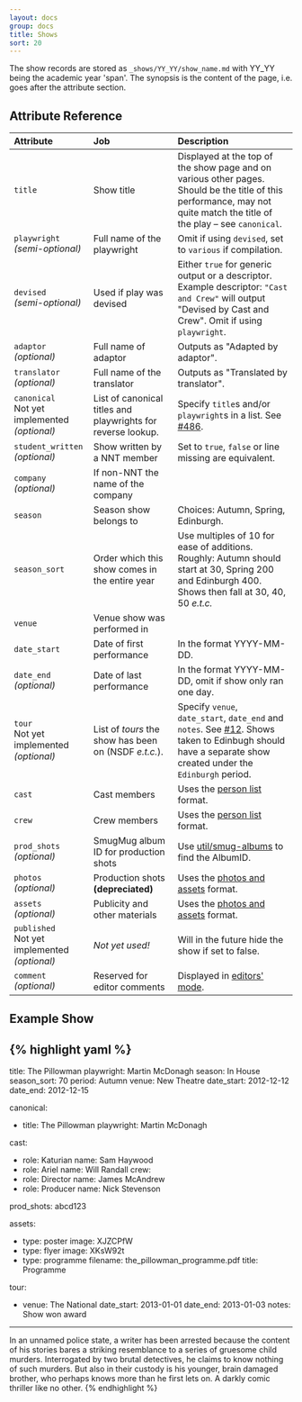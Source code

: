 ```yaml
---
layout: docs
group: docs
title: Shows
sort: 20
---
```


The show records are stored as `_shows/YY_YY/show_name.md` with YY_YY being the academic year 'span'. The synopsis is the content of the page, i.e. goes after the attribute section.

## <i class="fa fa-tags"></i> Attribute Reference

| Attribute | Job | Description |
|:-|:-|:-|
| `title` | Show title | Displayed at the top of the show page and on various other pages. Should be the title of this performance, may not quite match the title of the play – see `canonical`. |
| `playwright`<br />*(semi-optional)* | Full name of the playwright | Omit if using `devised`, set to `various` if compilation. |
| `devised`<br />*(semi-optional)* | Used if play was devised | Either `true` for generic output or a descriptor. Example descriptor: `"Cast and Crew"` will output "Devised by Cast and Crew". Omit if using `playwright`. |
| `adaptor`<br />*(optional)* | Full name of adaptor | Outputs as "Adapted by adaptor". |
| `translator`<br />*(optional)* | Full name of the translator | Outputs as "Translated by translator". |
| `canonical`<br>Not yet implemented<br />*(optional)* | List of canonical titles and playwrights for reverse lookup. | Specify `title`s and/or `playwright`s in a list. See [#486](https://github.com/newtheatre/history-project/issues/486). |
| `student_written`<br />*(optional)* | Show written by a NNT member | Set to `true`, `false` or line missing are equivalent. |
| `company`<br />*(optional)* | If non-NNT the name of the company |  |
| `season` | Season show belongs to | Choices: Autumn, Spring, Edinburgh. |
| `season_sort` | Order which this show comes in the entire year | Use multiples of 10 for ease of additions.<br />Roughly: Autumn should start at 30, Spring 200 and Edinburgh 400. Shows then fall at 30, 40, 50 *e.t.c.* |
| `venue` | Venue show was performed in |  |
| `date_start` | Date of first performance | In the format YYYY-MM-DD. |
| `date_end`<br />*(optional)* | Date of last performance | In the format YYYY-MM-DD, omit if show only ran one day. |
| `tour`<br>Not yet implemented<br />*(optional)* | List of *tours* the show has been on (NSDF *e.t.c.*). | Specify `venue`, `date_start`, `date_end` and `notes`. See [#12](https://github.com/newtheatre/history-project/issues/12). Shows taken to Edinbugh should have a separate show created under the `Edinburgh` period. |
| `cast` | Cast members | Uses the [person list](/docs/person_list) format. |
| `crew` | Crew members | Uses the [person list](/docs/person_list) format. |
| `prod_shots`<br />*(optional)* | SmugMug album ID for production shots | Use [util/smug-albums](/util/smug-albums/) to find the AlbumID. |
| `photos`<br />*(optional)* | Production shots **(depreciated)** | Uses the [photos and assets](/docs/photos_and_assets) format. |
| `assets`<br />*(optional)* | Publicity and other materials | Uses the [photos and assets](/docs/photos_and_assets) format. |
| `published`<br>Not yet implemented<br />*(optional)* | *Not yet used!* | Will in the future hide the show if set to false. |
| `comment`<br />*(optional)* | Reserved for editor comments | Displayed in [editors' mode](/docs/#super-secret-editors-mode). |


## <i class="octicon octicon-code"></i> Example Show

{% highlight yaml %}
---
title: The Pillowman
playwright: Martin McDonagh
season: In House
season_sort: 70
period: Autumn
venue: New Theatre
date_start: 2012-12-12
date_end: 2012-12-15

canonical:
- title: The Pillowman
  playwright: Martin McDonagh

cast:
  - role: Katurian
    name: Sam Haywood
  - role: Ariel
    name: Will Randall
crew:
  - role: Director
    name: James McAndrew
  - role: Producer
    name: Nick Stevenson

prod_shots: abcd123

assets:
  - type: poster
    image: XJZCPfW
  - type: flyer
    image: XKsW92t
  - type: programme
    filename: the_pillowman_programme.pdf
    title: Programme

tour:
  - venue: The National
    date_start: 2013-01-01
    date_end: 2013-01-03
    notes: Show won award
---

In an unnamed police state, a writer has been arrested because the content of his stories bares a striking resemblance to a series of gruesome child murders. Interrogated by two brutal detectives, he claims to know nothing of such murders. But also in their custody is his younger, brain damaged brother, who perhaps knows more than he first lets on. A darkly comic thriller like no other.
{% endhighlight %}

